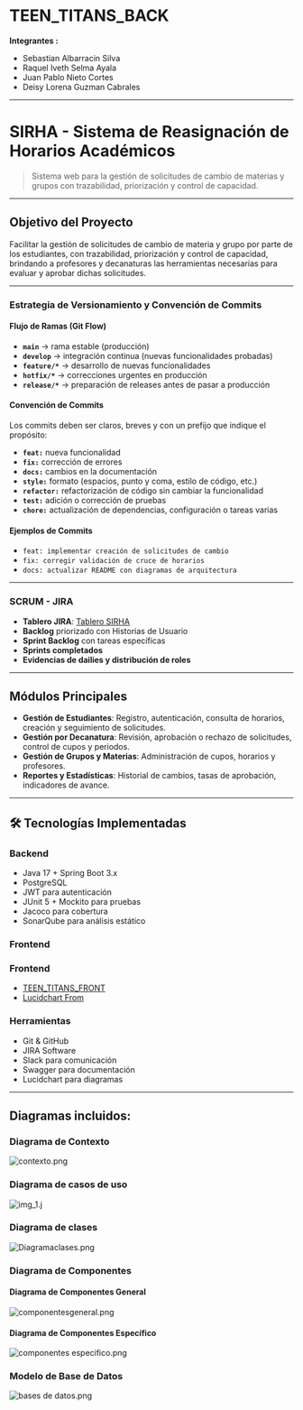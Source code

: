 # TEEN_TITANS_BACK

**Integrantes :**
- Sebastian Albarracin Silva
- Raquel Iveth Selma Ayala
- Juan Pablo Nieto Cortes
- Deisy Lorena Guzman Cabrales

---

#  SIRHA - Sistema de Reasignación de Horarios Académicos

> Sistema web para la gestión de solicitudes de cambio de materias y grupos con trazabilidad, priorización y control de capacidad.

---

## Objetivo del Proyecto

Facilitar la gestión de solicitudes de cambio de materia y grupo por parte de los estudiantes, con trazabilidad, priorización y control de capacidad, brindando a profesores y decanaturas las herramientas necesarias para evaluar y aprobar dichas solicitudes.

---

### Estrategia de Versionamiento y Convención de Commits

#### Flujo de Ramas (Git Flow)
- **`main`** → rama estable (producción)
- **`develop`** → integración continua (nuevas funcionalidades probadas)
- **`feature/*`** → desarrollo de nuevas funcionalidades
- **`hotfix/*`** → correcciones urgentes en producción
- **`release/*`** → preparación de releases antes de pasar a producción


#### Convención de Commits
Los commits deben ser claros, breves y con un prefijo que indique el propósito:

- **`feat:`** nueva funcionalidad
- **`fix:`** corrección de errores
- **`docs:`** cambios en la documentación
- **`style:`** formato (espacios, punto y coma, estilo de código, etc.)
- **`refactor:`** refactorización de código sin cambiar la funcionalidad
- **`test:`** adición o corrección de pruebas
- **`chore:`** actualización de dependencias, configuración o tareas varias

#### Ejemplos de Commits
- `feat: implementar creación de solicitudes de cambio`
- `fix: corregir validación de cruce de horarios`
- `docs: actualizar README con diagramas de arquitectura`


---

### SCRUM - JIRA
- **Tablero JIRA**: [Tablero SIRHA](https://mail-team-l5ows73z.atlassian.net/jira/software/projects/SCRUM/boards/1?atlOrigin=eyJpIjoiMWM3NTI5N2NjMDQ5NGEwNzkzYjMwZWIzMWI0NzM1NDgiLCJwIjoiaiJ9)
- **Backlog** priorizado con Historias de Usuario
- **Sprint Backlog** con tareas específicas
- **Sprints completados**
- **Evidencias de dailies y distribución de roles**

---
##  Módulos Principales

- **Gestión de Estudiantes**: Registro, autenticación, consulta de horarios, creación y seguimiento de solicitudes.
- **Gestión por Decanatura**: Revisión, aprobación o rechazo de solicitudes, control de cupos y periodos.
- **Gestión de Grupos y Materias**: Administración de cupos, horarios y profesores.
- **Reportes y Estadísticas**: Historial de cambios, tasas de aprobación, indicadores de avance.

---

## 🛠 Tecnologías Implementadas

### Backend
- Java 17 + Spring Boot 3.x
- PostgreSQL
- JWT para autenticación
- JUnit 5 + Mockito para pruebas
- Jacoco para cobertura
- SonarQube para análisis estático

### Frontend
### Frontend
- [TEEN_TITANS_FRONT](https://github.com/JuanPablo990/TEEN_TITANS_FRONT.git)
- [Lucidchart From](https://lucid.app/lucidchart/1ccd2b6c-b8ad-4b9f-941c-f6828e9532d4/edit?view_items=qrGRL0G_4Eiz&invitationId=inv_7ed48e88-6bab-4d4c-9bd2-3f7fd4c4fed7)


### Herramientas
- Git & GitHub
- JIRA Software
- Slack para comunicación
- Swagger para documentación
- Lucidchart para diagramas

---


## **Diagramas incluidos:**



###  Diagrama de Contexto

![contexto.png](docs/uml/contexto.png)

###  Diagrama de casos de uso

![img_1.j](docs/imagenes/casosdeuso.png)

###  Diagrama de clases

![Diagramaclases.png](docs/uml/Diagramaclases.png)

### Diagrama de Componentes

#### Diagrama de Componentes General
![componentesgeneral.png](docs/uml/componentesgeneral.png)
#### Diagrama de Componentes Específico
![componentes especifico.png](docs/uml/componentes%20especifico.png)

### Modelo de Base de Datos

![bases de datos.png](docs/uml/bases%20de%20datos.png)